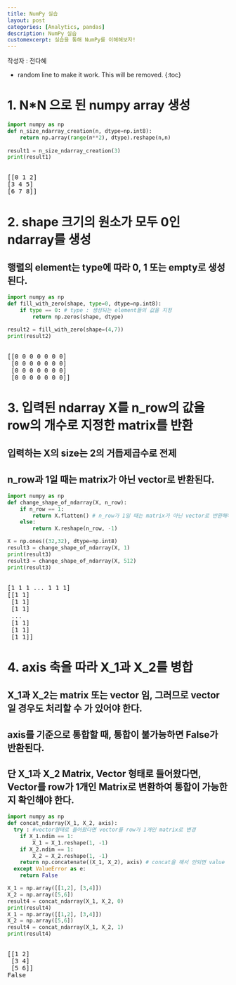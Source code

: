 ```yaml
---  
title: NumPy 실습
layout: post 
categories: [Analytics, pandas]
description: NumPy 실습
customexcerpt: 실습을 통해 NumPy를 이해해보자!
---
```


<span class = "alert g">작성자 : 전다혜</span>

<!-- 아래 2줄은 목차를 나타내기 위한 심볼이니 건들지 말아 주세요 -->
* random line to make it work. This will be removed.
{:toc}

# 1. N*N 으로 된 numpy array 생성
~~~ py  
import numpy as np
def n_size_ndarray_creation(n, dtype=np.int8):
    return np.array(range(n**2), dtype).reshape(n,n)
    
result1 = n_size_ndarray_creation(3)
print(result1)
~~~  
<pre>  
[[0 1 2]
[3 4 5]
[6 7 8]] 
</pre>    

 # 2. shape 크기의 원소가 모두 0인 ndarray를 생성
 ## 행렬의 element는 type에 따라 0, 1 또는 empty로 생성된다.
~~~ py
import numpy as np  
def fill_with_zero(shape, type=0, dtype=np.int8):
    if type == 0: # type : 생성되는 element들의 값을 지정
        return np.zeros(shape, dtype)

result2 = fill_with_zero(shape=(4,7))
print(result2)
~~~  
<pre>  
[[0 0 0 0 0 0 0]
 [0 0 0 0 0 0 0]
 [0 0 0 0 0 0 0]
 [0 0 0 0 0 0 0]] 
</pre> 

# 3. 입력된 ndarray X를 n_row의 값을 row의 개수로 지정한 matrix를 반환
## 입력하는 X의 size는 2의 거듭제곱수로 전제
## n_row과 1일 때는 matrix가 아닌 vector로 반환된다.
~~~ py  
import numpy as np
def change_shape_of_ndarray(X, n_row):
    if n_row == 1:
        return X.flatten() # n_row가 1일 때는 matrix가 아닌 vector로 반환해야하므로 flatten() 써줘야 함
    else:
        return X.reshape(n_row, -1)

X = np.ones((32,32), dtype=np.int8)
result3 = change_shape_of_ndarray(X, 1)
print(result3)
result3 = change_shape_of_ndarray(X, 512)
print(result3)
~~~  
<pre>  
[1 1 1 ... 1 1 1]
[[1 1]
 [1 1]
 [1 1]
 ...
 [1 1]
 [1 1]
 [1 1]]
</pre> 

# 4. axis 축을 따라 X_1과 X_2를 병합
## X_1과 X_2는 matrix 또는 vector 임, 그러므로 vector 일 경우도 처리할 수 가 있어야 한다.
## axis를 기준으로 통합할 때, 통합이 불가능하면 False가 반환된다.
## 단 X_1과 X_2 Matrix, Vector 형태로 들어왔다면, Vector를 row가 1개인 Matrix로 변환하여 통합이 가능한지 확인해야 한다.
~~~ py  
import numpy as np
def concat_ndarray(X_1, X_2, axis):
  try : #vector형태로 들어왔다면 vector를 row가 1개인 matrix로 변경
    if X_1.ndim == 1:
        X_1 = X_1.reshape(1, -1)
    if X_2.ndim == 1:
        X_2 = X_2.reshape(1, -1)
    return np.concatenate((X_1, X_2), axis) # concat을 해서 안되면 value 에러가 남
  except ValueError as e:
    return False

X_1 = np.array([[1,2], [3,4]])
X_2 = np.array([5,6])
result4 = concat_ndarray(X_1, X_2, 0)
print(result4)
X_1 = np.array([[1,2], [3,4]])
X_2 = np.array([5,6])
result4 = concat_ndarray(X_1, X_2, 1)
print(result4)
~~~  
<pre>  
[[1 2]
 [3 4]
 [5 6]]
False
</pre> 